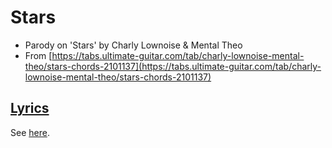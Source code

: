 # Stars

 * Parody on 'Stars' by Charly Lownoise & Mental Theo
 * From [https://tabs.ultimate-guitar.com/tab/charly-lownoise-mental-theo/stars-chords-2101137](https://tabs.ultimate-guitar.com/tab/charly-lownoise-mental-theo/stars-chords-2101137)

## [Lyrics](xx_stars.txt)

See [here](xx_stars.txt).
